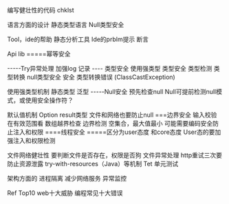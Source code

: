 编写健壮性的代码  chklst



语言方面的设计 静态类型语言
Null类型安全

Tool，ide的帮助
静态分析工具
Ide的prblm提示
断言

Api lib
=====幂等安全


-----Try异常处理
加强log 记录
---- 类型安全  使用强类型
类型安全  类型检测 类型转换 null类型安全
安全 类型转换错误 (ClassCastException)


使用强类型机制  静态类型 泛型
-----Null安全
预先检查null
Null可提前检测null模式，或使用安全操作符？

默认值机制
Option result类型
文件和网络也要防止null
===边界安全
输入校验  在有效范围看
数组越界检查
边界检测  空集合，最大值最小
可能需要编码安全防止注入和权限
====线程安全
=====区分为user态度 和core态度
User态的要加强注入和权限检测

文件网络健壮性
要判断文件是否存在，权限是否狗
文件异常处理
http重试三次要
防止资源泄露 try-with-resources（Java）等机制
Tet  单元测试

架构方面的
进程隔离
减少网络服务
异常监控



Ref
Top10 web十大威胁
编程常见十大错误



